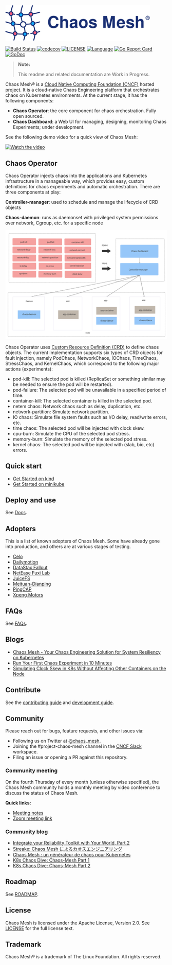 <img src="static/logo.svg" alt="chaos-mesh-logo" width="450"/>

[![Build Status](https://internal.pingcap.net/idc-jenkins/job/build_chaos_mesh_master/badge/icon)](https://internal.pingcap.net/idc-jenkins/view/chaos-mesh/job/build_chaos_mesh_master/)
[![codecov](https://codecov.io/gh/pingcap/chaos-mesh/branch/master/graph/badge.svg)](https://codecov.io/gh/chaos-mesh/chaos-mesh)
[![LICENSE](https://img.shields.io/github/license/pingcap/chaos-mesh.svg)](https://github.com/chaos-mesh/chaos-mesh/blob/master/LICENSE)
[![Language](https://img.shields.io/badge/Language-Go-blue.svg)](https://golang.org/)
[![Go Report Card](https://goreportcard.com/badge/github.com/chaos-mesh/chaos-mesh)](https://goreportcard.com/report/github.com/chaos-mesh/chaos-mesh)
[![GoDoc](https://img.shields.io/badge/Godoc-reference-blue.svg)](https://godoc.org/github.com/chaos-mesh/chaos-mesh)

> **Note:**
>
> This readme and related documentation are Work in Progress.

Chaos Mesh® is a [Cloud Native Computing Foundation (CNCF)](https://www.cncf.io/) hosted project. It is a cloud-native Chaos Engineering platform that orchestrates chaos on Kubernetes environments. At the current stage, it has the following components:

- **Chaos Operator**: the core component for chaos orchestration. Fully open sourced.
- **Chaos Dashboard**: a Web UI for managing, designing, monitoring Chaos Experiments; under development.

See the following demo video for a quick view of Chaos Mesh:

[![Watch the video](./static/demo.gif)](https://www.youtube.com/watch?v=ifZEwdJO868)

## Chaos Operator

Chaos Operator injects chaos into the applications and Kubernetes infrastructure in a manageable way, which provides easy, custom definitions for chaos experiments and automatic orchestration. There are three components at play:

**Controller-manager**: used to schedule and manage the lifecycle of CRD objects

**Chaos-daemon**: runs as daemonset with privileged system permissions over network, Cgroup, etc. for a specific node

![Chaos Operator](./static/chaos-mesh.svg)

Chaos Operator uses [Custom Resource Definition (CRD)](https://kubernetes.io/docs/tasks/access-kubernetes-api/custom-resources/custom-resource-definitions/) to define chaos objects.
The current implementation supports six types of CRD objects for fault injection, namely PodChaos, NetworkChaos, IOChaos, TimeChaos, StressChaos, and KernelChaos, which correspond to the following major actions (experiments):

- pod-kill: The selected pod is killed (ReplicaSet or something similar may be needed to ensure the pod will be restarted).
- pod-failure: The selected pod will be unavailable in a specified period of time.
- container-kill: The selected container is killed in the selected pod.
- netem chaos: Network chaos such as delay, duplication, etc.
- network-partition: Simulate network partition.
- IO chaos: Simulate file system faults such as I/O delay, read/write errors, etc.
- time chaos: The selected pod will be injected with clock skew.
- cpu-burn: Simulate the CPU of the selected pod stress.
- memory-burn: Simulate the memory of the selected pod stress.
- kernel chaos: The selected pod will be injected with (slab, bio, etc) errors.

## Quick start

- [Get Started on kind](https://chaos-mesh.org/docs/installation/get_started_on_kind)
- [Get Started on minikube](https://chaos-mesh.org/docs/installation/get_started_on_minikube)

## Deploy and use

See [Docs](https://chaos-mesh.org/docs/).

## Adopters

This is a list of known adopters of Chaos Mesh. Some have already gone into production, and others are at various stages of testing.

- [Celo](https://celo.org/)
- [Dailymotion](https://www.dailymotion.com/)
- [DataStax Fallout](https://github.com/datastax/fallout)
- [NetEase Fuxi Lab](https://fuxi.163.com/en/about.html)
- [JuiceFS](https://juicefs.com/?hl=en)
- [Meituan-Dianping](https://about.meituan.com/en)
- [PingCAP](https://www.pingcap.com)
- [Xpeng Motors](https://en.xiaopeng.com/)

## FAQs

See [FAQs](https://chaos-mesh.org/docs/faqs).

## Blogs

- [Chaos Mesh - Your Chaos Engineering Solution for System Resiliency on Kubernetes](https://pingcap.com/blog/chaos-mesh-your-chaos-engineering-solution-for-system-resiliency-on-kubernetes/)
- [Run Your First Chaos Experiment in 10 Minutes](https://pingcap.com/blog/run-first-chaos-experiment-in-ten-minutes/)
- [Simulating Clock Skew in K8s Without Affecting Other Containers on the Node](https://pingcap.com/blog/simulating-clock-skew-in-k8s-without-affecting-other-containers-on-node/)

## Contribute

See the [contributing guide](./CONTRIBUTING.md) and [development guide](https://chaos-mesh.org/docs/development_guides/development_overview).

## Community

Please reach out for bugs, feature requests, and other issues via:

- Following us on Twitter at [@chaos_mesh](https://twitter.com/chaos_mesh).
- Joining the #project-chaos-mesh channel in the [CNCF Slack](https://join.slack.com/t/cloud-native/shared_invite/zt-fyy3b8up-qHeDNVqbz1j8HDY6g1cY4w) workspace.
- Filing an issue or opening a PR against this repository.

### Community meeting

On the fourth Thursday of every month (unless otherwise specified), the Chaos Mesh community holds a monthly meeting by video conference to discuss the status of Chaos Mesh.

**Quick links:**

- [Meeting notes](https://docs.google.com/document/d/1H8IfmhIJiJ1ltg-XLjqR_P_RaMHUGrl1CzvHnKM_9Sc/edit?usp=sharing)
- [Zoom meeting link](https://pingcap.zoom.com.cn/j/98064001176)

### Community blog

- [Integrate your Reliability Toolkit with Your World, Part 2](https://medium.com/chaosiq/integrate-your-reliability-toolkit-with-your-world-part-2-e012f2c2a7f6)
- [Streake: Chaos Mesh によるカオスエンジニアリング](https://medium.com/sreake-jp/chaos-mesh-%E3%81%AB%E3%82%88%E3%82%8B%E3%82%AB%E3%82%AA%E3%82%B9%E3%82%A8%E3%83%B3%E3%82%B8%E3%83%8B%E3%82%A2%E3%83%AA%E3%83%B3%E3%82%B0-46fa2897c742)
- [Chaos Mesh : un générateur de chaos pour Kubernetes](https://www.cowboysysop.com/post/chaos-mesh-un-generateur-de-chaos-pour-kubernetes/)
- [K8s Chaos Dive: Chaos-Mesh Part 1](https://dev.to/craigmorten/k8s-chaos-dive-2-chaos-mesh-part-1-2i96)
- [K8s Chaos Dive: Chaos-Mesh Part 2](https://dev.to/craigmorten/k8s-chaos-dive-chaos-mesh-part-2-536m)

## Roadmap

See [ROADMAP](./ROADMAP.md).

## License

Chaos Mesh is licensed under the Apache License, Version 2.0. See [LICENSE](./LICENSE) for the full license text.

## Trademark

Chaos Mesh® is a trademark of The Linux Foundation. All rights reserved.
